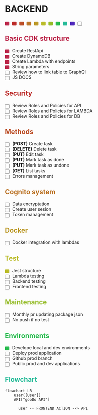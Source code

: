 <style>
:root{
    --one:#BB2649;
    --two:#BB2826;
    --three:#BB4D26;
    --four:#BB7326;
    --five:#BB9826;
    --six:#B9BB26;
    --seven:#94BB26;
    --eight:#26BB4D;
    --nine:#26BB98;
    --ten:#4D26BB;
}
d{
    color:transparent;
    font-size:10px;
    margin-right:5px;
    vertical-align:text-bottom;
    border-radius:2px;
}
u{
    color:transparent;
    background:transparent;
    font-size:9px;
    margin-right:5px;
    vertical-align:text-bottom;
    border-radius:2px;
    border:1px grey solid;
}
.one{background:var(--one)}
</style>

# BACKEND

<span>
<d style="background:var(--one)">-x-</d>
<d style="background:var(--two)">-x-</d>
<d style="background:var(--three)">-x-</d>
<d style="background:var(--four)">-x-</d>
<d style="background:var(--five)">-x-</d>
<d style="background:var(--six)">-x-</d>
<d style="background:var(--seven)">-x-</d>
<d style="background:var(--eight)">-x-</d>
<d style="background:var(--nine)">-x-</d>
<d style="background:var(--ten)">-x-</d>
<u>-x-</u></span>

## <span style="color:var(--one)"> Basic CDK structure

<d style="background:var(--one)">-x-</d>
Create RestApi  
<d style="background:var(--one)">-x-</d>
Create DynamoDB  
<d style="background:var(--one)">-x-</d>
Create Lambda with endpoints  
<d style="background:var(--one)">-x-</d>
String parameters  
<u>-x-</u>
Review how to link table to GraphQl  
<u>-x-</u>
JS DOCS

## <span style="color:var(--two)"> Security

<u>-x-</u>
Review Roles and Policies for API  
<u>-x-</u>
Review Roles and Policies for LAMBDA  
<u>-x-</u>
Review Roles and Policies for DB

## <span style="color:var(--three)"> Methods

<u>-x-</u>
**(POST)** Create task  
<u>-x-</u>
**(DELETE)** Delete task  
<u>-x-</u>
**(PUT)** Edit task  
<u>-x-</u>
**(PUT)** Mark task as done  
<u>-x-</u>
**(PUT)** Mark task as undone  
<u>-x-</u>
**(GET)** List tasks  
<u>-x-</u>
Errors management

## <span style="color:var(--four)"> Cognito system

<u>-x-</u>
Data encryptation  
<u>-x-</u>
Create user sesion  
<u>-x-</u>
Token management

## <span style="color:var(--five)"> Docker

<u>-x-</u>
Docker integration with lambdas

## <span style="color:var(--six)"> Test

<d style="background:var(--six)">-x-</d>
Jest structure  
<u>-x-</u>
Lambda testing  
<u>-x-</u>
Backend testing  
<u>-x-</u>
Frontend testing

## <span style="color:var(--seven)"> Maintenance

<u>-x-</u>
Monthly pr updating package json  
<u>-x-</u>
No push if no test

## <span style="color:var(--eight)"> Environments

<d style="background:var(--eight)">-x-</d>
Develope local and dev environments  
<u>-x-</u>
Deploy prod application  
<u>-x-</u>
Github prod branch  
<u>-x-</u>
Public prod and dev applications

## <span style="color:var(--nine)"> Flowchart

```mermaid
flowchart LR
    user([User])
    API["gooDo API"]

      user -- FRONTEND ACTION --> API

```

